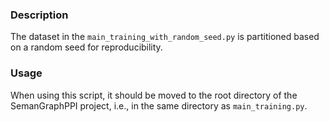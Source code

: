 ### Description
The dataset in the `main_training_with_random_seed.py` is partitioned based on a random seed for reproducibility.


### Usage
When using this script, it should be moved to the root directory of the SemanGraphPPI project, i.e., in the same directory as `main_training.py`.
